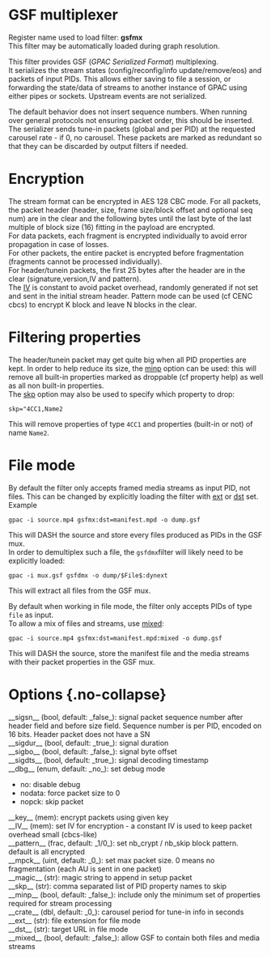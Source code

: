 <!-- automatically generated - do not edit, patch gpac/applications/gpac/gpac.c -->

# GSF multiplexer  
  
Register name used to load filter: __gsfmx__  
This filter may be automatically loaded during graph resolution.  
  
This filter provides GSF (_GPAC Serialized Format_) multiplexing.  
It serializes the stream states (config/reconfig/info update/remove/eos) and packets of input PIDs. This allows either saving to file a session, or forwarding the state/data of streams to another instance of GPAC using either pipes or sockets. Upstream events are not serialized.  
  
The default behavior does not insert sequence numbers. When running over general protocols not ensuring packet order, this should be inserted.  
The serializer sends tune-in packets (global and per PID) at the requested carousel rate - if 0, no carousel. These packets are marked as redundant so that they can be discarded by output filters if needed.  
  
# Encryption  
  
The stream format can be encrypted in AES 128 CBC mode. For all packets, the packet header (header, size, frame size/block offset and optional seq num) are in the clear and the following bytes until the last byte of the last multiple of block size (16) fitting in the payload are encrypted.  
For data packets, each fragment is encrypted individually to avoid error propagation in case of losses.  
For other packets, the entire packet is encrypted before fragmentation (fragments cannot be processed individually).  
For header/tunein packets, the first 25 bytes after the header are in the clear (signature,version,IV and pattern).  
The [IV](#IV) is constant to avoid packet overhead, randomly generated if not set and sent in the initial stream header. Pattern mode can be used (cf CENC cbcs) to encrypt K block and leave N blocks in the clear.  
  
# Filtering properties  
  
The header/tunein packet may get quite big when all PID properties are kept. In order to help reduce its size, the [minp](#minp) option can be used: this will remove all built-in properties marked as droppable (cf property help) as well as all non built-in properties.  
The [skp](#skp) option may also be used to specify which property to drop:  
```
skp="4CC1,Name2
```
  
This will remove properties of type `4CC1` and properties (built-in or not) of name `Name2`.  
  
# File mode  
  
By default the filter only accepts framed media streams as input PID, not files. This can be changed by explicitly loading the filter with [ext](#ext) or [dst](#dst) set.  
Example
```
gpac -i source.mp4 gsfmx:dst=manifest.mpd -o dump.gsf
```
  
This will DASH the source and store every files produced as PIDs in the GSF mux.  
In order to demultiplex such a file, the `gsfdmx`filter will likely need to be explicitly loaded:  
```
gpac -i mux.gsf gsfdmx -o dump/$File$:dynext
```
  
This will extract all files from the GSF mux.  
  
By default when working in file mode, the filter only accepts PIDs of type `file` as input.  
To allow a mix of files and streams, use [mixed](#mixed):  
```
gpac -i source.mp4 gsfmx:dst=manifest.mpd:mixed -o dump.gsf
```
  
This will DASH the source, store the manifest file and the media streams with their packet properties in the GSF mux.  
  

# Options  {.no-collapse}  
  
<div markdown class="option">  
<a id="sigsn" data-level="basic">__sigsn__</a> (bool, default: _false_): signal packet sequence number after header field and before size field. Sequence number is per PID, encoded on 16 bits. Header packet does not have a SN  
</div>  
<div markdown class="option">  
<a id="sigdur">__sigdur__</a> (bool, default: _true_): signal duration  
</div>  
<div markdown class="option">  
<a id="sigbo">__sigbo__</a> (bool, default: _false_): signal byte offset  
</div>  
<div markdown class="option">  
<a id="sigdts">__sigdts__</a> (bool, default: _true_): signal decoding timestamp  
</div>  
<div markdown class="option">  
<a id="dbg">__dbg__</a> (enum, default: _no_): set debug mode  

- no: disable debug  
- nodata: force packet size to 0  
- nopck: skip packet  
</div>  
  
<div markdown class="option">  
<a id="key" data-level="basic">__key__</a> (mem): encrypt packets using given key  
</div>  
<div markdown class="option">  
<a id="IV" data-level="basic">__IV__</a> (mem): set IV for encryption - a constant IV is used to keep packet overhead small (cbcs-like)  
</div>  
<div markdown class="option">  
<a id="pattern">__pattern__</a> (frac, default: _1/0_): set nb_crypt / nb_skip block pattern. default is all encrypted  
</div>  
<div markdown class="option">  
<a id="mpck">__mpck__</a> (uint, default: _0_): set max packet size. 0 means no fragmentation (each AU is sent in one packet)  
</div>  
<div markdown class="option">  
<a id="magic">__magic__</a> (str): magic string to append in setup packet  
</div>  
<div markdown class="option">  
<a id="skp">__skp__</a> (str): comma separated list of PID property names to skip  
</div>  
<div markdown class="option">  
<a id="minp">__minp__</a> (bool, default: _false_): include only the minimum set of properties required for stream processing  
</div>  
<div markdown class="option">  
<a id="crate">__crate__</a> (dbl, default: _0_): carousel period for tune-in info in seconds  
</div>  
<div markdown class="option">  
<a id="ext">__ext__</a> (str): file extension for file mode  
</div>  
<div markdown class="option">  
<a id="dst">__dst__</a> (str): target URL in file mode  
</div>  
<div markdown class="option">  
<a id="mixed">__mixed__</a> (bool, default: _false_): allow GSF to contain both files and media streams  
</div>  
  
